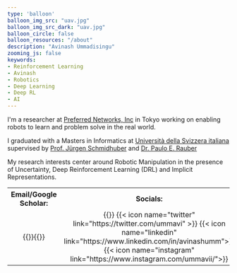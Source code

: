 ```yaml
---
type: 'balloon'
balloon_img_src: "uav.jpg"
balloon_img_src_dark: "uav.jpg"
balloon_circle: false
balloon_resources: "/about"
description: "Avinash Ummadisingu"
zooming_js: false
keywords:
- Reinforcement Learning
- Avinash
- Robotics
- Deep Learning
- Deep RL
- AI
---
```

I'm a researcher at [Preferred Networks, Inc](https://www.preferred.jp/en/) in Tokyo working on enabling robots to learn and problem solve in the real world.

I graduated with a Masters in Informatics at [Università della Svizzera italiana](https://www.usi.ch/) supervised by [Prof. Jürgen Schmidhuber](http://people.idsia.ch/~juergen/) and [Dr. Paulo E. Rauber](http://paulorauber.com/)

My research interests center around Robotic Manipulation in the presence of Uncertainty, Deep Reinforcement Learning (DRL) and Implicit Representations.

<table>
	<tr>
		<th>Email/Google Scholar:</th>
		<th>Socials:</th>
	</tr>
	<tr style="text-align:center">
		<td>
			{{<icon name="mail" link="mailto:avinash.umm[at]gmail.com">}}{{<icon name="scholar" link="https://scholar.google.ch/citations?user=ktaK03YAAAAJ" >}}
		</td>
		<td>
			{{<icon name="github" link="https://github.com/ummavi">}}
			{{< icon name="twitter" link="https://twitter.com/ummavi" >}}
			{{< icon name="linkedin" link="https://www.linkedin.com/in/avinashumm">}}
			{{< icon name="instagram" link="https://www.instagram.com/ummavii/">}}
		</td>
	</tr>
</table>


